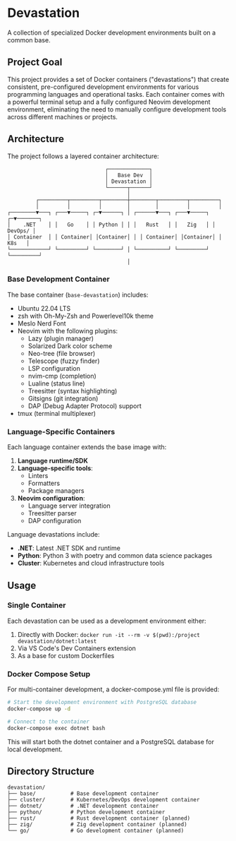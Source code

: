 # Devastation

A collection of specialized Docker development environments built on a common base.

## Project Goal

This project provides a set of Docker containers ("devastations") that create consistent, pre-configured development environments for various programming languages and operational tasks. Each container comes with a powerful terminal setup and a fully configured Neovim development environment, eliminating the need to manually configure development tools across different machines or projects.

## Architecture

The project follows a layered container architecture:

```
                               ┌─────────────┐
                               │   Base Dev  │
                               │ Devastation │
                               └──────┬──────┘
                                      │
         ┌─────────┬─────────┬────────┼────────┬─────────┬─────────┐
         │         │         │        │        │         │         │
┌────────▼───┐ ┌───▼─────┐ ┌─▼──────┐ │ ┌──────▼───┐ ┌───▼─────┐ ┌─▼───────┐
│    .NET    │ │   Go    │ │ Python │ │ │   Rust   │ │   Zig   │ │ DevOps/ │
│ Container  │ │ Container│ │Container│ │ │ Container│ │Container│ │   K8s   │
└────────────┘ └─────────┘ └────────┘ │ └──────────┘ └─────────┘ └─────────┘
                                      │
```

### Base Development Container

The base container (`base-devastation`) includes:

- Ubuntu 22.04 LTS
- zsh with Oh-My-Zsh and Powerlevel10k theme
- Meslo Nerd Font
- Neovim with the following plugins:
  - Lazy (plugin manager)
  - Solarized Dark color scheme
  - Neo-tree (file browser)
  - Telescope (fuzzy finder)
  - LSP configuration
  - nvim-cmp (completion)
  - Lualine (status line)
  - Treesitter (syntax highlighting)
  - Gitsigns (git integration)
  - DAP (Debug Adapter Protocol) support
- tmux (terminal multiplexer)

### Language-Specific Containers

Each language container extends the base image with:

1. **Language runtime/SDK**
2. **Language-specific tools**:
   - Linters
   - Formatters 
   - Package managers
3. **Neovim configuration**:
   - Language server integration
   - Treesitter parser
   - DAP configuration

Language devastations include:
- **.NET**: Latest .NET SDK and runtime
- **Python**: Python 3 with poetry and common data science packages
- **Cluster**: Kubernetes and cloud infrastructure tools

## Usage

### Single Container

Each devastation can be used as a development environment either:
1. Directly with Docker: `docker run -it --rm -v $(pwd):/project devastation/dotnet:latest`
2. Via VS Code's Dev Containers extension
3. As a base for custom Dockerfiles

### Docker Compose Setup

For multi-container development, a docker-compose.yml file is provided:

```bash
# Start the development environment with PostgreSQL database
docker-compose up -d

# Connect to the container
docker-compose exec dotnet bash
```

This will start both the dotnet container and a PostgreSQL database for local development.

## Directory Structure

```
devastation/
├── base/           # Base development container
├── cluster/        # Kubernetes/DevOps development container
├── dotnet/         # .NET development container
├── python/         # Python development container
├── rust/           # Rust development container (planned)
├── zig/            # Zig development container (planned)
└── go/             # Go development container (planned)
```